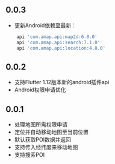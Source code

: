 ## 0.0.3

* 更新Android依赖至最新：

```groovy
    api 'com.amap.api:map2d:6.0.0'
    api 'com.amap.api:search:7.1.0'
    api 'com.amap.api:location:4.8.0'
```

## 0.0.2

* 支持Flutter 1.12版本新的android插件api
* Android权限申请优化

## 0.0.1

* 处理地图所需权限申请
* 定位并自动移动地图至当前位置
* 默认获取POI数据并返回
* 支持传入经纬度来移动地图
* 支持搜索POI
